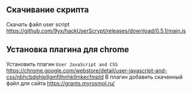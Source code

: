 ## Скачивание скрипта
Скачать файл user script https://github.com/9yx/hackUserScrypt/releases/download/0.5.1/main.js

## Установка плагина для chrome
Установить плагин `User JavaScript and CSS` https://chrome.google.com/webstore/detail/user-javascript-and-css/nbhcbdghjpllgmfilhnhkllmkecfmpld
В плагин добавить скаченный файл для сайта https://grants.myrosmol.ru/
